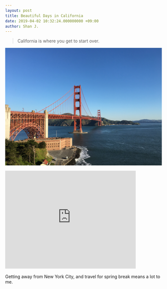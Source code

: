 ```yaml
---
layout: post
title: Beautiful Days in California
date: 2019-04-02 10:32:24.000000000 +09:00
author: Shan J.
---
```


> California is where you get to start over.     

![cali1](/assets/images/cali1.jpg)

<iframe width="420" height="315" src="https://www.youtube.com/watch?v=bNTMQ-I36kg" frameborder="0" allowfullscreen></iframe>

Getting away from New York City, and travel for spring break means a lot to me. 
